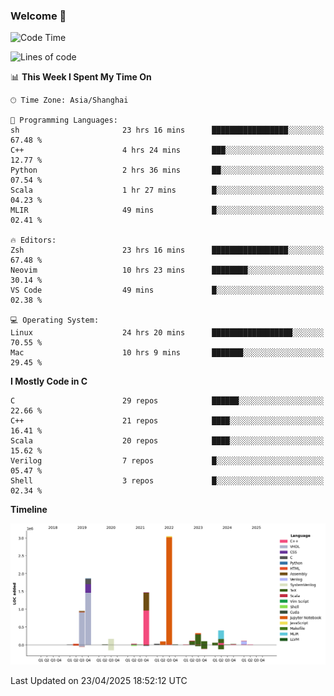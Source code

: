 ### Welcome 👋

<!--START_SECTION:waka-->
![Code Time](http://img.shields.io/badge/Code%20Time-2%2C030%20hrs%2045%20mins-blue)

![Lines of code](https://img.shields.io/badge/From%20Hello%20World%20I%27ve%20Written-8.9%20million%20lines%20of%20code-blue)

📊 **This Week I Spent My Time On** 

```text
🕑︎ Time Zone: Asia/Shanghai

💬 Programming Languages: 
sh                       23 hrs 16 mins      █████████████████░░░░░░░░   67.48 % 
C++                      4 hrs 24 mins       ███░░░░░░░░░░░░░░░░░░░░░░   12.77 % 
Python                   2 hrs 36 mins       ██░░░░░░░░░░░░░░░░░░░░░░░   07.54 % 
Scala                    1 hr 27 mins        █░░░░░░░░░░░░░░░░░░░░░░░░   04.23 % 
MLIR                     49 mins             █░░░░░░░░░░░░░░░░░░░░░░░░   02.41 % 

🔥 Editors: 
Zsh                      23 hrs 16 mins      █████████████████░░░░░░░░   67.48 % 
Neovim                   10 hrs 23 mins      ████████░░░░░░░░░░░░░░░░░   30.14 % 
VS Code                  49 mins             █░░░░░░░░░░░░░░░░░░░░░░░░   02.38 % 

💻 Operating System: 
Linux                    24 hrs 20 mins      ██████████████████░░░░░░░   70.55 % 
Mac                      10 hrs 9 mins       ███████░░░░░░░░░░░░░░░░░░   29.45 % 
```

**I Mostly Code in C** 

```text
C                        29 repos            ██████░░░░░░░░░░░░░░░░░░░   22.66 % 
C++                      21 repos            ████░░░░░░░░░░░░░░░░░░░░░   16.41 % 
Scala                    20 repos            ████░░░░░░░░░░░░░░░░░░░░░   15.62 % 
Verilog                  7 repos             █░░░░░░░░░░░░░░░░░░░░░░░░   05.47 % 
Shell                    3 repos             █░░░░░░░░░░░░░░░░░░░░░░░░   02.34 % 
```



**Timeline**

![Lines of Code chart](https://raw.githubusercontent.com/Bohan-hu/Bohan-hu/master/assets/bar_graph.png)


 Last Updated on 23/04/2025 18:52:12 UTC
<!--END_SECTION:waka-->



